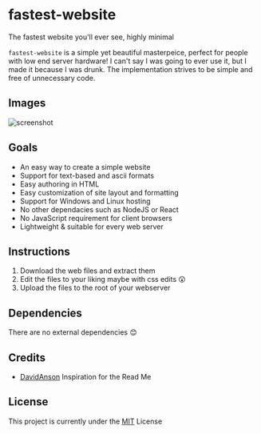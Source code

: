 # fastest-website
The fastest website you'll ever see, highly minimal

`fastest-website` is a simple yet beautiful masterpeice, perfect for people with low end server hardware!
I can't say I was going to ever use it, but I made it because I was drunk.
The implementation strives to be simple and free of unnecessary code.

## Images
![screenshot](https://i.ibb.co/2WGfrm8/Capture.png)


## Goals

- An easy way to create a simple website
- Support for text-based and ascii formats
- Easy authoring in HTML
- Easy customization of site layout and formatting
- Support for Windows and Linux hosting
- No other dependacies such as NodeJS or React
- No JavaScript requirement for client browsers
- Lightweight & suitable for every web server

## Instructions

1. Download the web files and extract them
2. Edit the files to your liking maybe with css edits 😲
3. Upload the files to the root of your webserver


## Dependencies
There are no external dependencies 😊


## Credits

- [DavidAnson](https://github.com/DavidAnson) Inspiration for the Read Me
## License

This project is currently under the [MIT](LICENSE) License

